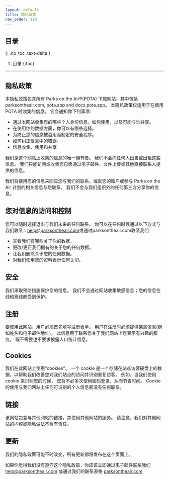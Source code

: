 ```yaml
---
layout: default
title: 隐私政策
nav_order: 110
---
```


## 目录
{: .no_toc .text-delta }

1. 目录
{:toc}

---

隐私政策
-----

本隐私政策包含所有 Parks on the Air®(POTA) 下属网站，其中包括parksontheair.com, pota.app and docs.pota.app。 本隐私政策仅适用于在使用 POTA 时收集的信息。 它会通知你下列事项:

- 通过本网站收集您的哪些个人身份信息，如何使用，以及可能与谁共享。
- 在使用你的数据方面，你可以有哪些选择。
- 为防止您的信息被滥用而制定的安全程序。
- 如何纠正信息中的错误。
- 信息收集、使用和共享

我们是这个网站上收集的信息的唯一拥有者。 我们不会向任何人出售或出租这些信息。 我们只能访问或收集您自愿通过电子邮件、文件上传或其他直接联系人提供的信息。

我们将使用您的信息来回应您与我们的联系，或就您的账户或参与 Parks on the Air 计划的相关信息与您联系。 我们不会与我们组织外的任何第三方分享你的信息。

## 您对信息的访问和控制

您可以随时选择退出与我们未来的任何联系。 你可以在任何时候通过以下方式与我们联系：[help@parksontheair.com](mailto:help@parksonthair.com)或通过parksontheair.com联系我们
* 查看我们有哪些关于你的数据。
* 更改/更正我们拥有的关于您的任何数据。
* 让我们删除关于您的任何数据。
* 对我们使用您的资料表示任何关切。

## 安全

我们采取预防措施保护您的信息。 我们不会通过网站收集敏感信息；您的信息在线和离线都受到保护。

## 注册

要使用此网站，用户必须首先填写注册表单。 用户在注册时必须提供某些信息(例如姓名和电子邮件地址)。 此信息用于联系您关于我们网站上您表示有兴趣的服务。 既不需要也不要求披露人口统计信息。

## Cookies

我们在此网站上使用"cookies"。 一个 cookie 是一个存储在站点访客硬盘上的数据，以帮助我们改善您对我们站点的访问并识别重复访客。 例如，当我们使用 cookie 来识别您的时候， 您将不必多次使用密码登录，从而节省时间。 Cookie 的使用与我们网站上任何可识别的个人信息都没有任何联系。

## 链接

该网站包含与其他网站的链接，并使用其他网站的服务。 请注意，我们对其他网站的内容或隐私做法不负有责任。

## 更新

我们的隐私政策可能不时改变，所有更新都将发布在这个页面上。

如果你觉得我们没有遵守这个隐私政策，你应该立即通过电子邮件联系我们 [help@parksontheair.com](mailto:help@parksonthair.com) 或通过我们的联系表格 [parksontheair.com](parksontheair.com)
